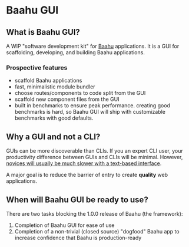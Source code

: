# Baahu GUI

## What is Baahu GUI?

A WIP "software development kit" for [Baahu](https://github.com/tjkandala/baahu) applications. It is a GUI for scaffolding, developing, and building Baahu applications.

### Prospective features

- scaffold Baahu applications
- fast, minimalistic module bundler
- choose routes/components to code split from the GUI
- scaffold new component files from the GUI
- built in benchmarks to ensure peak performance. creating good benchmarks is hard, so Baahu GUI will ship with customizable benchmarks with good defaults.

## Why a GUI and not a CLI?

GUIs can be more discoverable than CLIs. If you an expert CLI user, your productivity difference between GUIs and CLIs will be minimal. However, [novices will usually be much slower with a text-based interface](https://www.ncbi.nlm.nih.gov/pmc/articles/PMC2655855/).

A major goal is to reduce the barrier of entry to create **quality** web applications.

## When will Baahu GUI be ready to use?

There are two tasks blocking the 1.0.0 release of Baahu (the framework):

1. Completion of Baahu GUI for ease of use
2. Completion of a non-trivial (closed source) "dogfood" Baahu app to increase confidence that Baahu is production-ready
